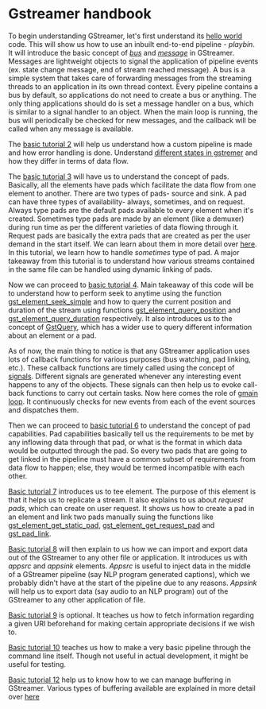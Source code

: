 # Gstreamer handbook

To begin understanding GStreamer, let's first understand its [hello world](https://gstreamer.freedesktop.org/documentation/tutorials/basic/hello-world.html?gi-language=c) code. This will show us how to use an inbuilt end-to-end pipeline - *playbin*. It will introduce the basic concept of [*bus*](https://gstreamer.freedesktop.org/documentation/application-development/basics/bus.html?gi-language=c) and [*message*](https://gstreamer.freedesktop.org/documentation/additional/design/messages.html?gi-language=c) in GStreamer. Messages are lightweight objects to signal the application of pipeline events (ex. state change message, end of stream reached message). A bus is a simple system that takes care of forwarding messages from the streaming threads to an application in its own thread context. Every pipeline contains a bus by default, so applications do not need to create a bus or anything. The only thing applications should do is set a message handler on a bus, which is similar to a signal handler to an object. When the main loop is running, the bus will periodically be checked for new messages, and the callback will be called when any message is available.

   The [basic tutorial 2](https://gstreamer.freedesktop.org/documentation/tutorials/basic/concepts.html?gi-language=c) will help us understand how a custom pipeline is made and how error handling is done. Understand [different states in gstremer](https://gstreamer.freedesktop.org/documentation/plugin-development/basics/states.html?gi-language=c) and how they differ in terms of data flow.
   
   The [basic tutorial 3](https://gstreamer.freedesktop.org/documentation/tutorials/basic/dynamic-pipelines.html?gi-language=c) will have us to understand the concept of pads. Basically, all the elements have pads which facilitate the data flow from one element to another. There are two types of pads- source and sink. A pad can have three types of availability- always, sometimes, and on request. Always type pads are the default pads available to every element when it's created. Sometimes type pads are made by an element (like a demuxer) during run time as per the different varieties of data flowing through it. Request pads are basically the extra pads that are created as per the user demand in the start itself. We can learn about them in more detail over [here](https://gstreamer.freedesktop.org/documentation/application-development/basics/pads.html?gi-language=c). In this tutorial, we learn how to handle *sometimes* type of pad.  A major takeaway from this tutorial is to understand how various streams contained in the same file can be handled using dynamic linking of pads.
   
   Now we can proceed to [basic tutorial 4](https://gstreamer.freedesktop.org/documentation/tutorials/basic/time-management.html?gi-language=c). Main takeaway of this code will be to understand how to perform seek to anytime using the function [gst_element_seek_simple](https://gstreamer.freedesktop.org/documentation/gstreamer/gstelement.html?gi-language=c#gst_element_seek_simple) and how to query the current position and duration of the stream using functions [gst_element_query_position](https://gstreamer.freedesktop.org/documentation/gstreamer/gstelement.html?gi-language=c#gst_element_query_position) and [gst_element_query_duration](https://gstreamer.freedesktop.org/documentation/gstreamer/gstelement.html?gi-language=c#gst_element_query_duration) respectively. It also introduces us to the concept of [GstQuery](https://gstreamer.freedesktop.org/documentation/gstreamer/gstquery.html?gi-language=c), which has a wider use to query different information about an element or a pad. 
   
   As of now, the main thing to notice is that any GStreamer application uses lots of callback functions for various purposes (bus watching, pad linking, etc.). These callback functions are timely called using the concept of [signals](https://gstreamer.freedesktop.org/documentation/plugin-development/basics/signals.html?gi-language=c). Different signals are generated whenever any interesting event happens to any of the objects. These signals can then help us to evoke call-back functions to carry out certain tasks. Now here comes the role of [gmain loop](https://www.freedesktop.org/software/gstreamer-sdk/data/docs/latest/glib/glib-The-Main-Event-Loop.html). It continuously checks for new events from each of the event sources and dispatches them.
   
   Then we can proceed to [basic tutorial 6](https://gstreamer.freedesktop.org/documentation/tutorials/basic/media-formats-and-pad-capabilities.html?gi-language=c) to understand the concept of pad capabilities. Pad capabilities basically tell us the requirements to be met by any inflowing data through that pad, or what is the format in which data would be outputted through the pad. So every two pads that are going to get linked in the pipeline must have a common subset of requirements from data flow to happen; else, they would be termed incompatible with each other.
   
   [Basic tutorial 7](https://gstreamer.freedesktop.org/documentation/tutorials/basic/multithreading-and-pad-availability.html?gi-language=c) introduces us to tee element. The purpose of this element is that it helps us to replicate a stream. It also explains to us about *request pads*, which can create on user request. It shows us how to create a pad in an element and link two pads manually suing the functions like [gst_element_get_static_pad](https://gstreamer.freedesktop.org/documentation/gstreamer/gstelement.html?gi-language=c#gst_element_get_static_pad), [gst_element_get_request_pad](https://gstreamer.freedesktop.org/documentation/gstreamer/gstelement.html?gi-language=c#gst_element_get_request_pad) and [gst_pad_link](https://gstreamer.freedesktop.org/documentation/gstreamer/gstpad.html?gi-language=c#gst_pad_link).
  
   [Basic tutorial 8](https://gstreamer.freedesktop.org/documentation/tutorials/basic/short-cutting-the-pipeline.html?gi-language=c) will then explain to us how we can import and export data out of the GStreamer to any other file or application. It introduces us with *appsrc* and *appsink* elements. *Appsrc* is useful to inject data in the middle of a GStreamer pipeline (say NLP program generated captions), which we probably didn't have at the start of the pipeline due to any reasons. *Appsink* will help us to export data (say audio to an NLP program) out of the GStreamer to any other application of file.
   
   [Basic tutorial 9](https://gstreamer.freedesktop.org/documentation/tutorials/basic/media-information-gathering.html?gi-language=c) is optional. It teaches us how to fetch information regarding a given URI beforehand for making certain appropriate decisions if we wish to.
    
   [Basic tutorial 10](https://gstreamer.freedesktop.org/documentation/tutorials/basic/gstreamer-tools.html?gi-language=c) teaches us how to make a very basic pipeline through the command line itself. Though not useful in actual development, it might be useful for testing.
    
   [Basic tutorial 12](https://gstreamer.freedesktop.org/documentation/tutorials/basic/streaming.html?gi-language=c) help us to know how to we can manage buffering in GStreamer. Various types of buffering available are explained in more detail over [here](https://gstreamer.freedesktop.org/documentation/application-development/advanced/buffering.html?gi-language=cgstreamer%20buufering)
   
